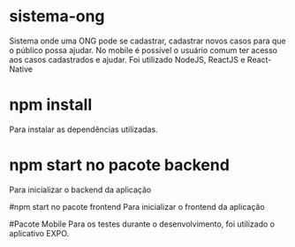 # sistema-ong
Sistema onde uma ONG pode se cadastrar, cadastrar novos casos para que o público possa ajudar. No mobile é possível o usuário comum ter acesso aos casos cadastrados e ajudar. Foi utilizado NodeJS, ReactJS e React-Native

# npm install
Para instalar as dependências utilizadas.

# npm start no pacote backend
Para inicializar o backend da aplicação

#npm start no pacote frontend
Para inicializar o frontend da aplicação

#Pacote Mobile
Para os testes durante o desenvolvimento, foi utilizado o aplicativo EXPO.
